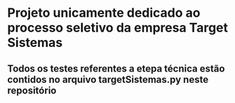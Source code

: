# Projeto unicamente dedicado ao processo seletivo da empresa Target Sistemas
## Todos os testes referentes a etepa técnica estão contidos no arquivo targetSistemas.py neste repositório
